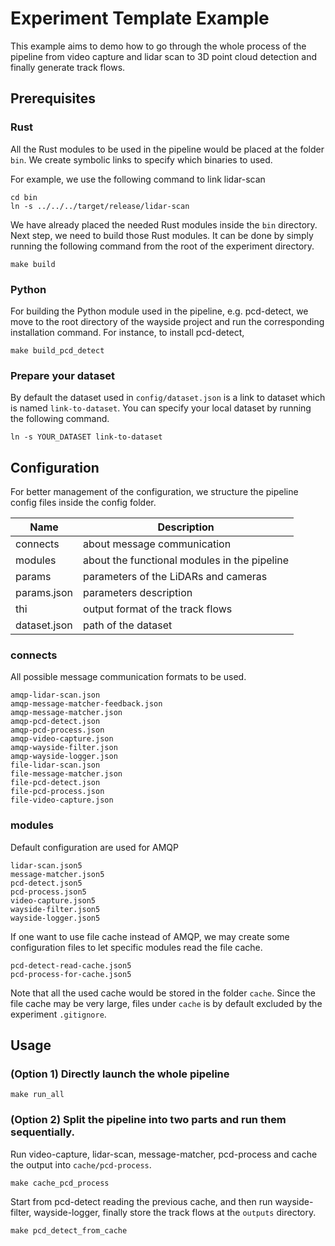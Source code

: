 # Experiment Template Example

This example aims to demo how to go through the whole process of the
pipeline from video capture and lidar scan to 3D point cloud detection and
finally generate track flows.

## Prerequisites

### Rust

All the Rust modules to be used in the pipeline would be placed at the folder `bin`.
We create symbolic links to specify which binaries to used.

For example, we use the following command to link lidar-scan

```
cd bin
ln -s ../../../target/release/lidar-scan
```

We have already placed the needed Rust modules inside the `bin` directory.
Next step, we need to build those Rust modules. It can be done by simply
running the following command from the root of the experiment directory.

```
make build
```

### Python

For building the Python module used in the pipeline, e.g. pcd-detect,
we move to the root directory of the wayside project and run the corresponding
installation command. For instance, to install pcd-detect,

```
make build_pcd_detect
```

### Prepare your dataset

By default the dataset used in `config/dataset.json` is a link to dataset which is named `link-to-dataset`.
You can specify your local dataset by running the following command.

```
ln -s YOUR_DATASET link-to-dataset
```

## Configuration

For better management of the configuration,
we structure the pipeline config files inside the config folder.

| Name         | Description                                  |
| ------------ | -------------------------------------------- |
| connects     | about message communication                  |
| modules      | about the functional modules in the pipeline |
| params       | parameters of the LiDARs and cameras         |
| params.json  | parameters description                       |
| thi          | output format of the track flows             |
| dataset.json | path of the dataset                          |


### connects

All possible message communication formats to be used.

```
amqp-lidar-scan.json
amqp-message-matcher-feedback.json
amqp-message-matcher.json
amqp-pcd-detect.json
amqp-pcd-process.json
amqp-video-capture.json
amqp-wayside-filter.json
amqp-wayside-logger.json
file-lidar-scan.json
file-message-matcher.json
file-pcd-detect.json
file-pcd-process.json
file-video-capture.json
```

### modules

Default configuration are used for AMQP

```
lidar-scan.json5
message-matcher.json5
pcd-detect.json5
pcd-process.json5
video-capture.json5
wayside-filter.json5
wayside-logger.json5
```

If one want to use file cache instead of AMQP,
we may create some configuration files to let
specific modules read the file cache.

```
pcd-detect-read-cache.json5
pcd-process-for-cache.json5
```

Note that all the used cache would be stored in
the folder `cache`. Since the file cache may be very large,
files under `cache` is by default excluded by the
experiment `.gitignore`.


## Usage

### (Option 1) Directly launch the whole pipeline

```
make run_all
```

### (Option 2) Split the pipeline into two parts and run them sequentially.

Run video-capture, lidar-scan, message-matcher, pcd-process and cache
the output into `cache/pcd-process`.

```
make cache_pcd_process
```

Start from pcd-detect reading the previous cache, and then run
wayside-filter, wayside-logger, finally store the track flows at the `outputs` directory.

```
make pcd_detect_from_cache
```
